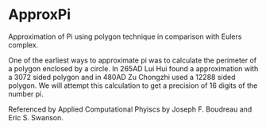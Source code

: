 # ApproxPi
Approximation of Pi using polygon technique in comparison with Eulers complex.

One of the earliest ways to approximate pi was to calculate the perimeter of a polygon enclosed by a circle.
In 265AD Lui Hui found a approximation with a 3072 sided polygon and in 480AD Zu Chongzhi used a 12288 sided polygon. 
We will attempt this calculation to get a precision of 16 digits of the number pi.

Referenced by Applied Computational Phyiscs by Joseph F. Boudreau and Eric S. Swanson.
